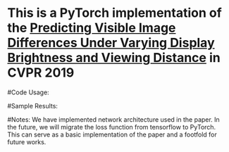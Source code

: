 # This is a PyTorch implementation of the [Predicting Visible Image Differences Under Varying Display Brightness and Viewing Distance](https://openaccess.thecvf.com/content_CVPR_2019/html/Ye_Predicting_Visible_Image_Differences_Under_Varying_Display_Brightness_and_Viewing_CVPR_2019_paper.html) in CVPR 2019

#Code Usage:


#Sample Results:


#Notes:
We have implemented network architecture used in the paper. In the future, we will migrate the loss function from tensorflow to PyTorch. This can serve as a basic implementation of the paper and a footfold for future works.
